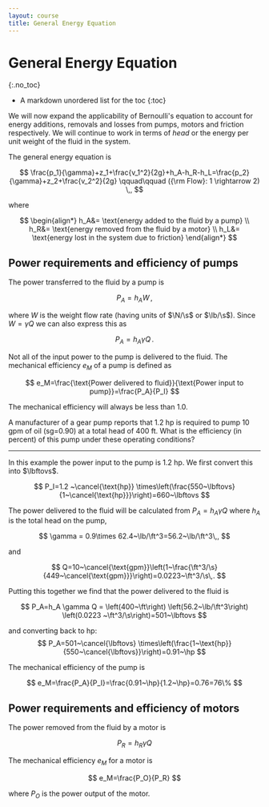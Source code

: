 ```yaml
---
layout: course
title: General Energy Equation
---
```



# General Energy Equation
{:.no_toc}

* A markdown unordered list for the toc
{:toc}

We will now expand the applicability of Bernoulli's equation to account for energy additions, removals and losses from pumps, motors and friction respectively.  We will continue to work in terms of *head* or the energy per unit weight of the fluid in the system.  

The general energy equation is

$$
\frac{p_1}{\gamma}+z_1+\frac{v_1^2}{2g}+h_A-h_R-h_L=\frac{p_2}{\gamma}+z_2+\frac{v_2^2}{2g} \qquad\qquad ({\rm Flow}: 1 \rightarrow 2)
\,,
$$

where

$$
\begin{align*}
h_A&= \text{energy added to the fluid by a pump} \\
h_R&= \text{energy removed from the fluid by a motor} \\
h_L&= \text{energy lost in the system due to friction}
\end{align*}
$$

## Power requirements and efficiency of pumps

The power transferred to the fluid by a pump is

$$
P_A=h_A W\,,
$$

where $W$ is the weight flow rate (having units of $\N/\s$ or $\lb/\s$).  Since $W=\gamma Q$ we can also express this as

$$
P_A=h_A \gamma Q\,.
$$

Not all of the input power to the pump is delivered to the fluid.
The mechanical efficiency $e_M$ of a pump is defined as

$$
e_M=\frac{\text{Power delivered to fluid}}{\text{Power input to pump}}=\frac{P_A}{P_I}
$$

The mechanical efficiency will always be less than 1.0.


<div class="example">

A manufacturer of a gear pump reports that 1.2 hp is required to pump 10 gpm of oil (sg=0.90) at a total head of 400 ft.  What is the efficiency (in percent) of this pump under these operating conditions?

<hr>

In this example the power input to the pump is 1.2 hp.  We first convert this into $\lbftovs$.

$$
P_I=1.2 ~\cancel{\text{hp}} \times\left(\frac{550~\lbftovs}{1~\cancel{\text{hp}}}\right)=660~\lbftovs
$$

The power delivered to the fluid will be calculated from $P_A=h_A \gamma Q$ where $h_A$ is the total head on the pump,

$$
\gamma = 0.9\times 62.4~\lb/\ft^3=56.2~\lb/\ft^3\,,
$$

and

$$
Q=10~\cancel{\text{gpm}}\left(1~\frac{\ft^3/\s}{449~\cancel{\text{gpm}}}\right)=0.0223~\ft^3/\s\,.
$$

Putting this together we find that the power delivered to the fluid is

$$
P_A=h_A \gamma Q = \left(400~\ft\right) \left(56.2~\lb/\ft^3\right) \left(0.0223 ~\ft^3/\s\right)=501~\lbftovs
$$

and converting back to hp:
$$
P_A=501~\cancel{\lbftovs} \times\left(\frac{1~\text{hp}}{550~\cancel{\lbftovs}}\right)=0.91~\hp
$$

The mechanical efficiency of the pump is

$$
e_M=\frac{P_A}{P_I}=\frac{0.91~\hp}{1.2~\hp}=0.76=76\%
$$

</div>



## Power requirements and efficiency of motors

The power removed from the fluid by a motor is

$$
P_R=h_R \gamma Q
$$

The mechanical efficiency $e_M$ for a motor is

$$
e_M=\frac{P_O}{P_R}
$$

where $P_O$ is the power output of the motor.
